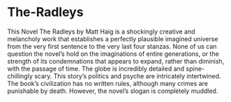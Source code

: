 # The-Radleys
This Novel The Radleys by Matt Haig is a shockingly creative and melancholy work that establishes a perfectly plausible imagined universe from the very first sentence to the very last four stanzas.  None of us can question the novel’s hold on the imaginations of entire generations, or the strength of its condemnations that appears to expand, rather than diminish, with the passage of time. The globe is incredibly detailed and spine-chillingly scary. This story’s politics and psyche are intricately intertwined. The book’s civilization has no written rules, although many crimes are punishable by death. However, the novel’s slogan is completely muddled.
